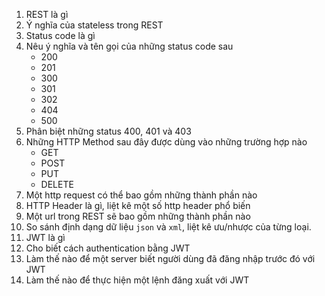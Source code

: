 1. REST là gì
2. Ý nghĩa của stateless trong REST
3. Status code là gì
4. Nêu ý nghĩa và tên gọi của những status code sau
    * 200
    * 201
    * 300
    * 301
    * 302
    * 404
    * 500
5. Phân biệt những status 400, 401 và 403
6. Những HTTP Method sau đây được dùng vào những trường hợp nào
    * GET
    * POST
    * PUT
    * DELETE
7. Một http request có thể bao gồm những thành phần nào
8. HTTP Header là gì, liệt kê một số http header phổ biến
9. Một url trong REST sẽ bao gồm những thành phần nào
10. So sánh định dạng dữ liệu `json` và `xml`, liệt kê ưu/nhược của từng loại.
11. JWT là gì
12. Cho biết cách authentication bằng JWT
13. Làm thế nào để một server biết người dùng đã đăng nhập trước đó với JWT
14. Làm thế nào để thực hiện một lệnh đăng xuất với JWT